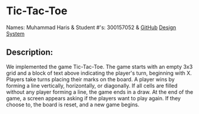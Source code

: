 # Tic-Tac-Toe

Names: Muhammad Haris & 
Student #'s: 300157052 &
[GitHub](https://github.com/mharis337/Tic-Tac-Toe) 
[Design System](/docs/design_system.md)

## Description:
We implemented the game Tic-Tac-Toe. The game starts with an empty 3x3 grid and a block of text above indicating the player's turn, beginning with X. Players take turns placing their marks on the board. A player wins by forming a line vertically, horizontally, or diagonally. If all cells are filled without any player forming a line, the game ends in a draw. At the end of the game, a screen appears asking if the players want to play again. If they choose to, the board is reset, and a new game begins.




